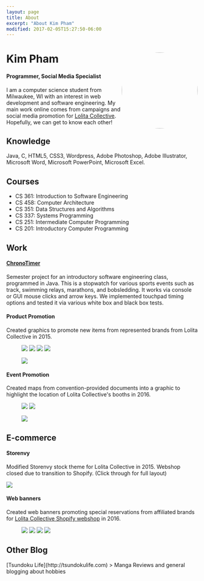 ```yaml
---
layout: page
title: About
excerpt: "About Kim Pham"
modified: 2017-02-05T15:27:50-06:00
---
```


<div class="container" id="top">
  <img src="{{site.url}}/images/web-profilepic.jpg" width="200px" style="float: right; border-radius: 50%;"/>
  <h1>Kim Pham</h1>
  <h4>Programmer, Social Media Specialist</h4>
  <p>I am a computer science student from Milwaukee, WI with an interest in web development and software engineering. My main work online comes from campaigns and social media promotion for <a href="http://lolitacollective.com">Lolita Collective</a>. Hopefully, we can get to know each other!
  </p>

  <h2>Knowledge</h2>
  <p>Java, C, HTML5, CSS3, Wordpress, Adobe Photoshop, Adobe Illustrator, Microsoft Word, Microsoft PowerPoint, Microsoft Excel.
  </p>
  <h2>Courses</h2>
  <ul>
    <li>CS 361: Introduction to Software Engineering</li>
    <li>CS 458: Computer Architecture</li>
    <li>CS 351: Data Structures and Algorithms</li>
    <li>CS 337: Systems Programming</li>
    <li>CS 251: Intermediate Computer Programming</li>
    <li>CS 201: Introductory Computer Programming</li>
  </ul>

  <h2 id="work">Work</h2>
  <h4><a href="https://github.com/kpossibles/red-beard-and-crew/">ChronoTimer</a></h4>
  <p>Semester project for an introductory software engineering class, programmed in Java. This is a stopwatch for various sports events such as track, swimming relays, marathons, and bobsledding. It works via console or GUI mouse clicks and arrow keys. We implemented touchpad timing options and tested it via various white box and black box tests.</p>

  <h4>Product Promotion</h4>
  <p>Created graphics to promote new items from represented brands from Lolita Collective in 2015. 
  </p>
  <figure class="half">
    <a href="{{site.url}}/images/2015-02-20.jpg"><img src="{{site.url}}/images/2015-02-20.jpg" /></a>
    <a href="{{site.url}}/images/2015-02-27.jpg"><img src="{{site.url}}/images/2015-02-27.jpg" /></a>
    <a href="{{site.url}}/images/lc-blackfriday-grimoire2015.jpg"><img src="{{site.url}}/images/lc-blackfriday-grimoire2015.jpg" /></a>
    <a href="{{site.url}}/images/lc-smallbusinesssat2015.jpg"><img src="{{site.url}}/images/lc-smallbusinesssat2015.jpg" /></a>
  </figure>
  <figure>
    <a href="{{site.url}}/images/lockshop-lolitacollective.jpg"><img src="{{site.url}}/images/lockshop-lolitacollective.jpg" /></a>
  </figure>

  <h4>Event Promotion</h4>
  <p>Created maps from convention-provided documents into a graphic to highlight the location of Lolita Collective's booths in 2016.
  </p>
  <figure class="half">
    <a href="{{site.url}}/images/animematsuri-map.jpg"><img src="{{site.url}}/images/animematsuri-map.jpg" /></a>
    <a href="{{site.url}}/images/Tekko-map-2016.png"><img src="{{site.url}}/images/Tekko-map-2016.png" /></a>
  </figure>
  <figure>
    <a href="{{site.url}}/images/RC-Marketplace-Map-Final.png"><img src="{{site.url}}/images/RC-Marketplace-Map-Final.png" /></a>
  </figure>

  <h2 id="ecommerce">E-commerce</h2>
  <h4>Storenvy</h4>
  <p>Modified Storenvy stock theme for Lolita Collective in 2015. Webshop closed due to transition to Shopify. (Click through for full layout)</p>
  <a href="{{site.url}}/images/lolitacollective-storenvy.png"><img src="{{site.url}}/images/lolitacollective-storenvy-preview.png" /></a>

  <h4>Web banners</h4>
  <p>Created web banners promoting special reservations from affiliated brands for <a href="http://store.lolitacollective.com">Lolita Collective Shopify webshop</a> in 2016.</p>
  
  <!-- photos -->
  <figure class="half">
    <a href="{{site.url}}/images/banner1.jpg"><img src="{{site.url}}/images/banner1.jpg" /></a>
    <a href="{{site.url}}/images/banner2.jpg"><img src="{{site.url}}/images/banner2.jpg" /></a>
    <a href="{{site.url}}/images/banner3.jpg"><img src="{{site.url}}/images/banner3.jpg" /></a>
    <a href="{{site.url}}/images/mossbadger-allthemwitches-banner.jpg"><img src="{{site.url}}/images/mossbadger-allthemwitches-banner.jpg" /></a>
  </figure>
</div>

<h2>Other Blog</h2>
[Tsundoku Life](http://tsundokulife.com)
> Manga Reviews and general blogging about hobbies
